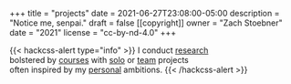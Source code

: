 +++
title = "projects"
date = 2021-06-27T23:08:00-05:00
description = "Notice me, senpai."
draft = false
[[copyright]]
  owner = "Zach Stoebner"
  date = "2021"
  license = "cc-by-nd-4.0"
+++

{{< hackcss-alert type="info" >}}
I conduct <a href="/categories/research">research</a>
<br>
bolstered by <a href="/categories/course">courses</a> with <a href="/categories/solo">solo</a> or <a href="/categories/team">team</a> projects
<br>
often inspired by my <a href="/categories/personal">personal</a> ambitions. 
{{< /hackcss-alert >}}
